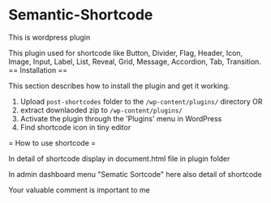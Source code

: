 # Semantic-Shortcode
This is wordpress plugin 

This plugin used for shortcode like Button, Divider, Flag, Header, Icon, Image, Input, Label, List, Reveal, Grid, Message, Accordion, Tab, Transition.
== Installation ==

This section describes how to install the plugin and get it working.


1. Upload `post-shortcodes` folder to the `/wp-content/plugins/` directory
OR
1. extract downlaoded zip to `/wp-content/plugins/`
2. Activate the plugin through the 'Plugins' menu in WordPress
3. Find shortcode icon in tiny editor

= How to use shortcode =

In detail of shortcode display in document.html file in plugin folder


In admin dashboard menu "Sematic Sortcode" here also detail of shortcode


Your valuable comment is important to me
